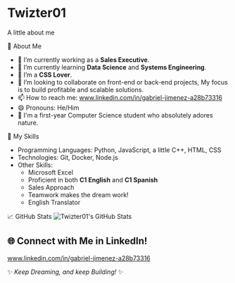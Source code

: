 # Twizter01
A little about me


🌟 About Me
- 🔭 I’m currently working as a **Sales Executive**.
- 🌱 I’m currently learning **Data Science** and **Systems Engineering**.
- 🎨 I’m a **CSS Lover**.
- 👯 I’m looking to collaborate on front-end or back-end projects, My focus is to build profitable and scalable solutions.
- 📫 How to reach me: www.linkedin.com/in/gabriel-jimenez-a28b73316
- 😄 Pronouns: He/Him
- 🚀 I'm a first-year Computer Science student who absolutely adores nature.

🚀 My Skills
- Programming Languages: Python, JavaScript, a little C++, HTML, CSS
- Technologies: Git, Docker, Node.js
- Other Skills:
  - Microsoft Excel
  - Proficient in both **C1 English** and **C1 Spanish**
  - Sales Approach
  - Teamwork makes the dream work!
  - English Translator

📈 GitHub Stats
![Twizter01's GitHub Stats](https://github-readme-stats.vercel.app/api?username=Twizter01&show_icons=true&theme=radical)

## 🌐 Connect with Me in LinkedIn!

www.linkedin.com/in/gabriel-jimenez-a28b73316

✨ *Keep Dreaming, and keep Building!* ✨
